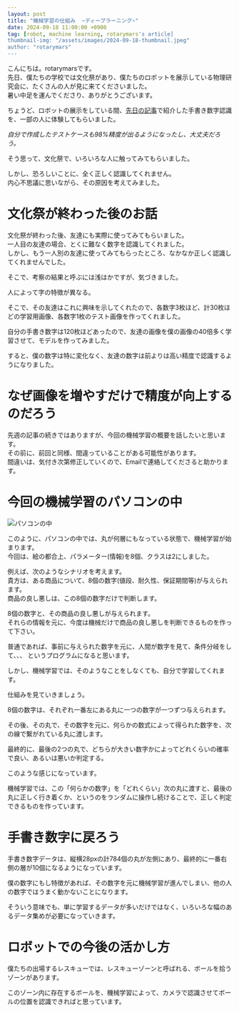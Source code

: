 ```yaml
---
layout: post
title: "機械学習の仕組み  ~ディープラーニング~"
date: 2024-09-18 11:00:00 +0900
tag: [robot, machine learning, rotarymars's article]
thumbnail-img: "/assets/images/2024-09-18-thumbnail.jpeg"
author: "rotarymars"
---
```


こんにちは。rotarymarsです。  
先日、僕たちの学校では文化祭があり、僕たちのロボットを展示している物理研究会に、たくさんの人が見に来てくださいました。  
暑い中足を運んでくださり、ありがとうございます。  

ちょうど、ロボットの展示をしている間、[先日の記事](/2024/08/28/tensorflow-machinelearning.html)で紹介した手書き数字認識を、一部の人に体験してもらいました。  

*自分で作成したテストケースも98%精度が出るようになったし、大丈夫だろう。*  

そう思って、文化祭で、いろいろな人に触ってみてもらいました。  

しかし、恐ろしいことに、全く正しく認識してくれません。  
内心不思議に思いながら、その原因を考えてみました。  

# 文化祭が終わった後のお話
文化祭が終わった後、友達にも実際に使ってみてもらいました。  
一人目の友達の場合、とくに難なく数字を認識してくれました。  
しかし、もう一人別の友達に使ってみてもらったところ、なかなか正しく認識してくれませんでした。  

そこで、考察の結果と呼ぶには浅はかですが、気づきました。  

人によって字の特徴が異なる。  

そこで、その友達はこれに興味を示してくれたので、各数字3枚ほど、計30枚ほどの学習用画像、各数字1枚のテスト画像を作ってくれました。  

自分の手書き数字は120枚ほどあったので、友達の画像を僕の画像の40倍多く学習させて、モデルを作ってみました。  

すると、僕の数字は特に変化なく、友達の数字は前よりは高い精度で認識するようになりました。  

# なぜ画像を増やすだけで精度が向上するのだろう
先週の記事の続きではありますが、今回の機械学習の概要を話したいと思います。  
その前に、前回と同様、間違っていることがある可能性があります。  
間違いは、気付き次第修正していくので、Emailで連絡してくださると助かります。  

# 今回の機械学習のパソコンの中
![パソコンの中](/assets/images/2024-09-18.png)

このように、パソコンの中では、丸が何層にもなっている状態で、機械学習が始まります。  
今回は、絵の都合上、パラメーター(情報)を8個、クラスは2にしました。  

例えば、次のようなシナリオを考えます。  
貴方は、ある商品について、8個の数字(値段、耐久性、保証期間等)が与えられます。  
商品の良し悪しは、この8個の数字だけで判断します。  

8個の数字と、その商品の良し悪しが与えられます。  
それらの情報を元に、今度は機械だけで商品の良し悪しを判断できるものを作って下さい。

普通であれば、事前に与えられた数字を元に、人間が数字を見て、条件分岐をして、、、
というプログラムになると思います。

しかし、機械学習では、そのようなことをしなくても、自分で学習してくれます。

仕組みを見ていきましょう。

8個の数字は、それぞれ一番左にある丸に一つの数字が一つずつ与えられます。

その後、その丸で、その数字を元に、何らかの数式によって得られた数字を、次の線で繋がれている丸に渡します。

最終的に、最後の2つの丸で、どちらが大きい数字かによってどれくらいの確率で良い、あるいは悪いか判定する。

このような感じになっています。

機械学習では、この「何らかの数字」を「どれくらい」次の丸に渡すと、最後の丸に正しく行き着くか、というのをランダムに操作し続けることで、正しく判定できるものを作っています。

# 手書き数字に戻ろう
手書き数字データは、縦横28pxの計784個の丸が左側にあり、最終的に一番右側の層が10個になるようになっています。

僕の数字にもし特徴があれば、その数字を元に機械学習が進んでしまい、他の人の数字ではうまく動かないことになります。

そういう意味でも、単に学習するデータが多いだけではなく、いろいろな幅のあるデータ集めが必要になっていきます。

# ロボットでの今後の活かし方
僕たちの出場するレスキューでは、レスキューゾーンと呼ばれる、ボールを拾うゾーンがあります。

このゾーン内に存在するボールを、機械学習によって、カメラで認識させてボールの位置を認識できればと思っています。
